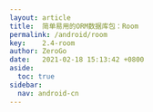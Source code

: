 ```yaml
---
layout: article
title:  简单易用的ORM数据库包：Room
permalink: /android/room
key:    2.4-room
author: ZeroGo
date:   2021-02-18 15:13:42 +0800
aside:
  toc: true
sidebar:
  nav: android-cn
---
```

